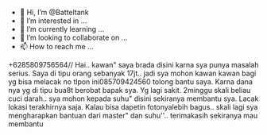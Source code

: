 - 👋 Hi, I’m @Batteltank
- 👀 I’m interested in ...
- 🌱 I’m currently learning ...
- 💞️ I’m looking to collaborate on ...
- 📫 How to reach me ...

<!---
Batteltank/Batteltank is a ✨ special ✨ repository because its `README.md` (this file) appears on your GitHub profile.
You can click the Preview link to take a look at your changes.
--->
+6285809756564//
Hai.. kawan" saya brada disini karna sya punya masalah serius. Saya di tipu orang sebanyak 17jt.. jadi sya mohon kawan kawan bagi yg bisa melacak no tlpon ini085709424560 tolong bantu saya. Karna dana nya yg di tipu bua8t berobat bapak sya. Yg lagi sakit. 2minggu skali beliau cuci darah..
sya mohon kepada suhu" disini sekiranya membantu sya. Lacak lokasi terakhirnya saja. Kalau bisa dapetin fotonyalebih bagus.. skali lagi sya mengharapkan bantuan dari master" dan suhu''.. terimakasih sekiranya mau membantu

 
